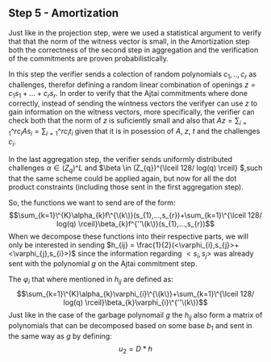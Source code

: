 ## Step 5 - Amortization
Just like in the projection step, were we used a statistical argument to verify that that the norm of the witness vector is small, in the Amortization step both the correctness of the second step in aggregation and the verification of the commitments are proven probabilistically. 

In this step the verifier sends a colection of random polynomials $c_{1},..,c_{r}$ as challenges, therefor defining a random linear combination of openings $z=c_{1}s_{1}+...+c_{r}s_{r}$.
In order to verify that the Ajtai commitments where done correctly, instead of sending the wintness vectors the verifyer can use $z$ to gain information on the witness vectors, more specifically, the verifier can check both that the norm of $z$ is suficiently small and also that $Az = \sum_{i=1}\^{r}c_{i}As_{i} =\sum_{i=1}\^{r}c_{i}t_{i}$ given that it is in posession of $A$, $z$, $t$ and the challenges $c_{i}$.


In the last aggregation step, the verifier sends uniformly distributed challenges $\alpha \in (Z_{q})\^{L}$ and $\beta \in (Z_{q})\^{\lceil 128/ log(q) \rceil} $,such that the same scheme could be applied again, but now for all the dot product constraints (including those sent in the first aggregation step).

So, the functions we want to send are of the form:
$$\sum_{k=1}\^{K}\alpha_{k}f\^{\(k\)}(s_{1},...,s_{r})+\sum_{k=1}\^{\lceil 128/ log(q) \rceil}\beta_{k}f^{''\(k\)}(s_{1},...,s_{r})$$
When we decompose these functions into their respective parts, we will only be interested in sending  $h_{ij} = \frac{1}{2}(<\varphi_{i},s_{j}>+<\varphi_{j},s_{i}>)$ since the information regarding $<s_{i},s_{j}>$ was already sent with the polynomial $g$ on the Ajtai commitment step.

The $\varphi_{i}$ that where mentioned in $h_{ij}$ are defined as:
$$\sum_{k=1}\^{K}\alpha_{k}\varphi_{i}\^{\(k\)}+\sum_{k=1}\^{\lceil 128/ log(q) \rceil}\beta_{k}\varphi_{i}\^{''\(k\)}$$
Just like in the case of the garbage polynomail $g$ the $h_{ij}$ also form a matrix of polynomials that can be decomposed based on some base $b_{1}$ and sent in the same way as $g$ by defining: 
$$u_{2} = D*h$$

